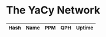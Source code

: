 # The YaCy Network

<table class="table table-bordered table-sm" id="networktable">
  <thead>
    <tr style="font-size: smaller">
      <th class="table-warning">Hash</th>
      <th class="table-warning">Name</th>
      <th class="table-danger">PPM</th>
      <th class="table-danger">QPH</th>
      <th class="table-danger">Uptime</th>
    </tr>
  </thead>
</table>

<script src="../js/jquery.dataTables.min.js"></script>
<script src="../js/dataTables.bootstrap.min.js"></script>
<script>
$(document).ready(function() {
    $('#networktable').DataTable( {
        "paging":   false,
        "ordering": false,
        "info":     false,
        "searching":   false,
        "ajax": {
	   "url": "https://yacy.searchlab.eu/Network.json?page=1&maxCount=1000",
	   "dataSrc": "peers"
	},
        "columns": [
            { "data": "hash", "defaultContent": "" },
            { "data": "fullname", "defaultContent": "" },
            { "data": "ppm", "defaultContent": "" },
            { "data": "qph", "defaultContent": "" },
            { "data": "uptime", "defaultContent": "" }
        ]
    } );
} );
</script>
